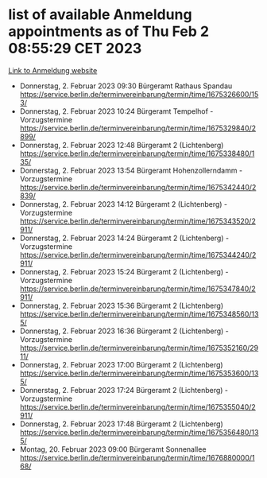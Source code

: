# list of available Anmeldung appointments as of Thu Feb  2 08:55:29 CET 2023
[Link to Anmeldung website](https://service.berlin.de/terminvereinbarung/termin/tag.php?termin=0&anliegen[]=120686&dienstleisterlist=122210,122217,327316,122219,327312,122227,327314,122231,327346,122243,327348,122252,329742,122260,329745,122262,329748,122254,329751,122271,327278,122273,327274,122277,327276,330436,122280,327294,122282,327290,122284,327292,327539,122291,327270,122285,327266,122286,327264,122296,327268,150230,329760,122301,327282,122297,327286,122294,327284,122312,329763,122314,329775,122304,327330,122311,327334,122309,327332,122281,327352,122279,329772,122276,327324,122274,327326,122267,329766,122246,327318,122251,327320,122257,327322,122208,327298,122226,327300,121362,121364&herkunft=http%3A%2F%2Fservice.berlin.de%2Fdienstleistung%2F120686%2F)
- Donnerstag, 2. Februar 2023 09:30 Bürgeramt Rathaus Spandau https://service.berlin.de/terminvereinbarung/termin/time/1675326600/153/
- Donnerstag, 2. Februar 2023 10:24 Bürgeramt Tempelhof - Vorzugstermine https://service.berlin.de/terminvereinbarung/termin/time/1675329840/2899/
- Donnerstag, 2. Februar 2023 12:48 Bürgeramt 2 (Lichtenberg) https://service.berlin.de/terminvereinbarung/termin/time/1675338480/135/
- Donnerstag, 2. Februar 2023 13:54 Bürgeramt Hohenzollerndamm - Vorzugstermine https://service.berlin.de/terminvereinbarung/termin/time/1675342440/2839/
- Donnerstag, 2. Februar 2023 14:12 Bürgeramt 2 (Lichtenberg) - Vorzugstermine https://service.berlin.de/terminvereinbarung/termin/time/1675343520/2911/
- Donnerstag, 2. Februar 2023 14:24 Bürgeramt 2 (Lichtenberg) - Vorzugstermine https://service.berlin.de/terminvereinbarung/termin/time/1675344240/2911/
- Donnerstag, 2. Februar 2023 15:24 Bürgeramt 2 (Lichtenberg) - Vorzugstermine https://service.berlin.de/terminvereinbarung/termin/time/1675347840/2911/
- Donnerstag, 2. Februar 2023 15:36 Bürgeramt 2 (Lichtenberg) https://service.berlin.de/terminvereinbarung/termin/time/1675348560/135/
- Donnerstag, 2. Februar 2023 16:36 Bürgeramt 2 (Lichtenberg) - Vorzugstermine https://service.berlin.de/terminvereinbarung/termin/time/1675352160/2911/
- Donnerstag, 2. Februar 2023 17:00 Bürgeramt 2 (Lichtenberg) https://service.berlin.de/terminvereinbarung/termin/time/1675353600/135/
- Donnerstag, 2. Februar 2023 17:24 Bürgeramt 2 (Lichtenberg) - Vorzugstermine https://service.berlin.de/terminvereinbarung/termin/time/1675355040/2911/
- Donnerstag, 2. Februar 2023 17:48 Bürgeramt 2 (Lichtenberg) https://service.berlin.de/terminvereinbarung/termin/time/1675356480/135/
- Montag, 20. Februar 2023 09:00 Bürgeramt Sonnenallee https://service.berlin.de/terminvereinbarung/termin/time/1676880000/168/
